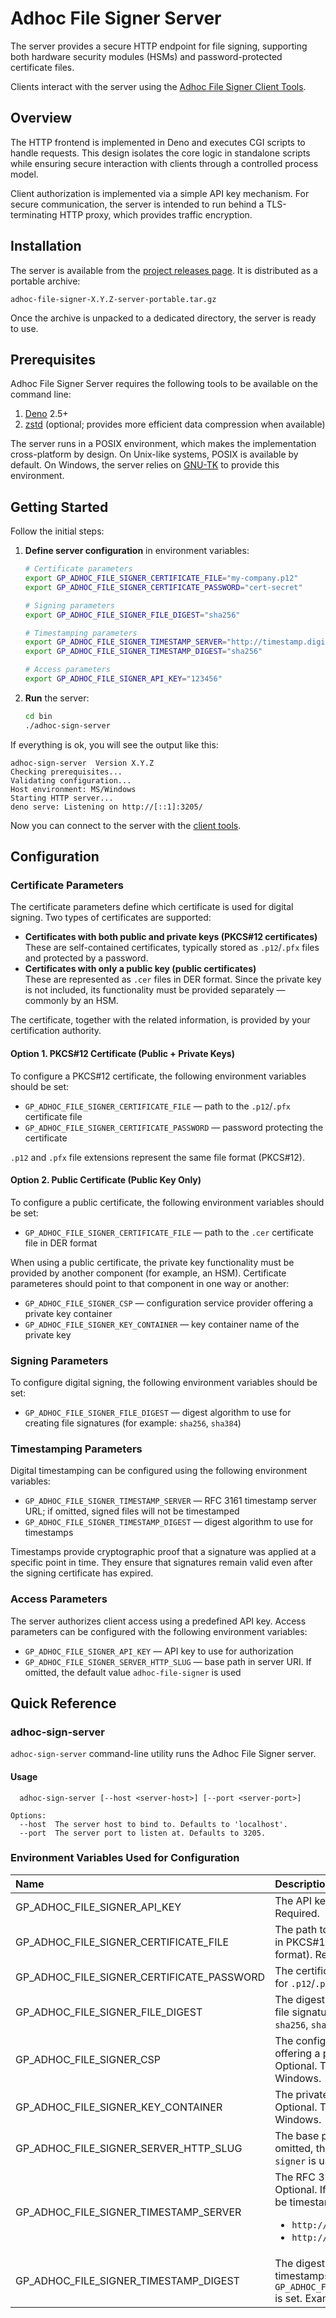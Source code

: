 # Adhoc File Signer Server

The server provides a secure HTTP endpoint for file signing, supporting both
hardware security modules (HSMs) and password-protected certificate files.

Clients interact with the server using the
[Adhoc File Signer Client Tools](https://github.com/gapotchenko/adhoc-file-signer/tree/main/source/client).

## Overview

The HTTP frontend is implemented in Deno and executes CGI scripts to handle
requests. This design isolates the core logic in standalone scripts while
ensuring secure interaction with clients through a controlled process model.

Client authorization is implemented via a simple API key mechanism. For secure
communication, the server is intended to run behind a TLS-terminating HTTP
proxy, which provides traffic encryption.

## Installation

The server is available from the
[project releases page](https://github.com/gapotchenko/adhoc-file-signer/releases).
It is distributed as a portable archive:

```
adhoc-file-signer-X.Y.Z-server-portable.tar.gz
```

Once the archive is unpacked to a dedicated directory, the server is ready to
use.

## Prerequisites

Adhoc File Signer Server requires the following tools to be available on the
command line:

1. [Deno](https://deno.com/) 2.5+
2. [zstd](https://github.com/facebook/zstd) (optional; provides more efficient
   data compression when available)

The server runs in a POSIX environment, which makes the implementation
cross-platform by design. On Unix-like systems, POSIX is available by default.
On Windows, the server relies on [GNU-TK](https://github.com/gapotchenko/gnu-tk)
to provide this environment.

## Getting Started

Follow the initial steps:

1. **Define server configuration** in environment variables:

   ```sh
   # Certificate parameters
   export GP_ADHOC_FILE_SIGNER_CERTIFICATE_FILE="my-company.p12"
   export GP_ADHOC_FILE_SIGNER_CERTIFICATE_PASSWORD="cert-secret"

   # Signing parameters
   export GP_ADHOC_FILE_SIGNER_FILE_DIGEST="sha256"

   # Timestamping parameters
   export GP_ADHOC_FILE_SIGNER_TIMESTAMP_SERVER="http://timestamp.digicert.com/"
   export GP_ADHOC_FILE_SIGNER_TIMESTAMP_DIGEST="sha256"

   # Access parameters
   export GP_ADHOC_FILE_SIGNER_API_KEY="123456"
   ```

2. **Run** the server:

   ```sh
   cd bin
   ./adhoc-sign-server
   ```

If everything is ok, you will see the output like this:

```
adhoc-sign-server  Version X.Y.Z
Checking prerequisites...
Validating configuration...
Host environment: MS/Windows
Starting HTTP server...
deno serve: Listening on http://[::1]:3205/
```

Now you can connect to the server with the
[client tools](https://github.com/gapotchenko/adhoc-file-signer/tree/main/source/client).

## Configuration

### Certificate Parameters

The certificate parameters define which certificate is used for digital signing.
Two types of certificates are supported:

- **Certificates with both public and private keys (PKCS#12 certificates)**\
  These are self-contained certificates, typically stored as `.p12`/`.pfx` files
  and protected by a password.
- **Certificates with only a public key (public certificates)**\
  These are represented as `.cer` files in DER format. Since the private key is
  not included, its functionality must be provided separately — commonly by an
  HSM.

The certificate, together with the related information, is provided by your
certification authority.

#### Option 1. PKCS#12 Certificate (Public + Private Keys)

To configure a PKCS#12 certificate, the following environment variables should
be set:

- `GP_ADHOC_FILE_SIGNER_CERTIFICATE_FILE` — path to the `.p12`/`.pfx`
  certificate file
- `GP_ADHOC_FILE_SIGNER_CERTIFICATE_PASSWORD` — password protecting the
  certificate

`.p12` and `.pfx` file extensions represent the same file format (PKCS#12).

#### Option 2. Public Certificate (Public Key Only)

To configure a public certificate, the following environment variables should be
set:

- `GP_ADHOC_FILE_SIGNER_CERTIFICATE_FILE` — path to the `.cer` certificate file
  in DER format

When using a public certificate, the private key functionality must be provided
by another component (for example, an HSM). Certificate parameteres should point
to that component in one way or another:

- `GP_ADHOC_FILE_SIGNER_CSP` — configuration service provider offering a private
  key container
- `GP_ADHOC_FILE_SIGNER_KEY_CONTAINER` — key container name of the private key

### Signing Parameters

To configure digital signing, the following environment variables should be set:

- `GP_ADHOC_FILE_SIGNER_FILE_DIGEST` — digest algorithm to use for creating file
  signatures (for example: `sha256`, `sha384`)

### Timestamping Parameters

Digital timestamping can be configured using the following environment
variables:

- `GP_ADHOC_FILE_SIGNER_TIMESTAMP_SERVER` — RFC 3161 timestamp server URL; if
  omitted, signed files will not be timestamped
- `GP_ADHOC_FILE_SIGNER_TIMESTAMP_DIGEST` — digest algorithm to use for
  timestamps

Timestamps provide cryptographic proof that a signature was applied at a
specific point in time. They ensure that signatures remain valid even after the
signing certificate has expired.

### Access Parameters

The server authorizes client access using a predefined API key. Access
parameters can be configured with the following environment variables:

- `GP_ADHOC_FILE_SIGNER_API_KEY` — API key to use for authorization
- `GP_ADHOC_FILE_SIGNER_SERVER_HTTP_SLUG` — base path in server URI. If omitted,
  the default value `adhoc-file-signer` is used

## Quick Reference

### adhoc-sign-server

`adhoc-sign-server` command-line utility runs the Adhoc File Signer server.

#### Usage

```
  adhoc-sign-server [--host <server-host>] [--port <server-port>]

Options:
  --host  The server host to bind to. Defaults to 'localhost'.
  --port  The server port to listen at. Defaults to 3205.
```

### Environment Variables Used for Configuration

| Name                                      | Description                                                                                                                                                                                         |
| :---------------------------------------- | :-------------------------------------------------------------------------------------------------------------------------------------------------------------------------------------------------- |
| GP_ADHOC_FILE_SIGNER_API_KEY              | The API key to use for authorization. Required.                                                                                                                                                     |
| GP_ADHOC_FILE_SIGNER_CERTIFICATE_FILE     | The path to a certificate file (`.p12`/`.pfx` in PKCS#12 format, or `.cer` in DER format). Required.                                                                                                |
| GP_ADHOC_FILE_SIGNER_CERTIFICATE_PASSWORD | The certificate file password. Required for `.p12`/`.pfx` certificate files only.                                                                                                                   |
| GP_ADHOC_FILE_SIGNER_FILE_DIGEST          | The digest algorithm to use for creating file signatures. Required. Examples: `sha256`, `sha384`.                                                                                                   |
| GP_ADHOC_FILE_SIGNER_CSP                  | The configuration service provider offering a private key container. Optional. Typically used for HSMs on Windows.                                                                                  |
| GP_ADHOC_FILE_SIGNER_KEY_CONTAINER        | The private key container name. Optional. Typically used for HSMs on Windows.                                                                                                                       |
| GP_ADHOC_FILE_SIGNER_SERVER_HTTP_SLUG     | The base path in server URI. Optional. If omitted, the default value `adhoc-file-signer` is used.                                                                                                   |
| GP_ADHOC_FILE_SIGNER_TIMESTAMP_SERVER     | The RFC 3161 timestamp server URL. Optional. If omitted, signed files will not be timestamped. Examples: <ul><li>`http://timestamp.digicert.com/`</li><li>`http://timestamp.sectigo.com/`</li></ul> |
| GP_ADHOC_FILE_SIGNER_TIMESTAMP_DIGEST     | The digest algorithm to use for timestamps. Optional; required if `GP_ADHOC_FILE_SIGNER_TIMESTAMP_SERVER` is set. Examples: `sha256`, `sha384`.                                                     |

